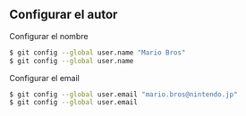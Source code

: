 ##  Configurar el autor

Configurar el nombre
```bash
$ git config --global user.name "Mario Bros"
$ git config --global user.name
```

Configurar el email
```bash
$ git config --global user.email "mario.bros@nintendo.jp"
$ git config --global user.email
```
